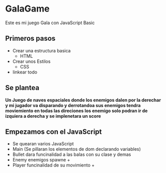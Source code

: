# GalaGame
Este es mi juego Gala con JavaScript Basic
## Primeros pasos
- Crear una estructura basica
  - HTML
- Crear unos Estilos
  - CSS
- linkear todo

## Se plantea
**Un Juego de naves espaciales donde los enemigos dalen por la derechar y mi jugador va disparando y derrotandoa sus enemigos tendra moviemiento en todas las direciones los enemigo solo podran ir de izquiera a derecha y se implenetara un score**

## Empezamos con el JavaScript
- Se quearan varios JavaScript
- Main (Se pillaran los elementos de dom declarando variables)
- Bullet dara funcinalidad a las balas con su clase y demas
- Enemy enemigos spawne +
- Player funcinalidad de su movimiento +